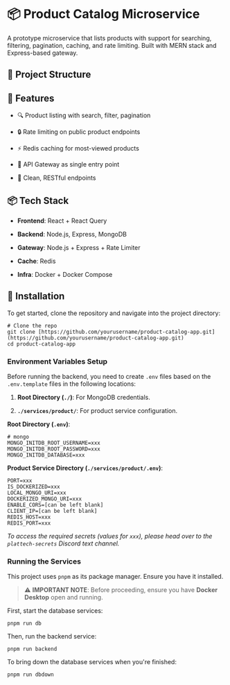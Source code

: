 # 📦 Product Catalog Microservice

A prototype microservice that lists products with support for searching, filtering, pagination, caching, and rate limiting. Built with MERN stack and Express-based gateway.

## 📁 Project Structure

## 🚀 Features

- 🔍 Product listing with search, filter, pagination

- 🔒 Rate limiting on public product endpoints

- ⚡ Redis caching for most-viewed products

- 🧩 API Gateway as single entry point

- 🧾 Clean, RESTful endpoints

## 📦 Tech Stack

- **Frontend**: React + React Query

- **Backend**: Node.js, Express, MongoDB

- **Gateway**: Node.js + Express + Rate Limiter

- **Cache**: Redis

- **Infra**: Docker + Docker Compose

## 🔧 Installation

To get started, clone the repository and navigate into the project directory:

```
# Clone the repo
git clone [https://github.com/yourusername/product-catalog-app.git](https://github.com/yourusername/product-catalog-app.git)
cd product-catalog-app

```

### Environment Variables Setup

Before running the backend, you need to create `.env` files based on the `.env.template` files in the following locations:

1. **Root Directory (`./`)**: For MongoDB credentials.

2. **`./services/product/`**: For product service configuration.

**Root Directory (`.env`)**:

```
# mongo
MONGO_INITDB_ROOT_USERNAME=xxx
MONGO_INITDB_ROOT_PASSWORD=xxx
MONGO_INITDB_DATABASE=xxx

```

**Product Service Directory (`./services/product/.env`)**:

```
PORT=xxx
IS_DOCKERIZED=xxx
LOCAL_MONGO_URI=xxx
DOCKERIZED_MONGO_URI=xxx
ENABLE_CORS=[can be left blank]
CLIENT_IP=[can be left blank]
REDIS_HOST=xxx
REDIS_PORT=xxx

```

_To access the required secrets (values for `xxx`), please head over to the `plattech-secrets` Discord text channel._

### Running the Services

This project uses `pnpm` as its package manager. Ensure you have it installed.

> ⚠️ **IMPORTANT NOTE**: Before proceeding, ensure you have **Docker Desktop** open and running.

First, start the database services:

```
pnpm run db

```

Then, run the backend service:

```
pnpm run backend

```

To bring down the database services when you're finished:

```
pnpm run dbdown

```

